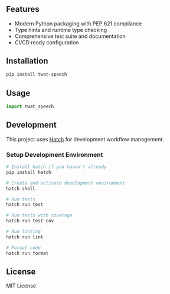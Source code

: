 # 



## Features

- Modern Python packaging with PEP 621 compliance
- Type hints and runtime type checking
- Comprehensive test suite and documentation
- CI/CD ready configuration

## Installation

```bash
pip install twat-speech
```

## Usage

```python
import twat_speech
```

## Development

This project uses [Hatch](https://hatch.pypa.io/) for development workflow management.

### Setup Development Environment

```bash
# Install hatch if you haven't already
pip install hatch

# Create and activate development environment
hatch shell

# Run tests
hatch run test

# Run tests with coverage
hatch run test-cov

# Run linting
hatch run lint

# Format code
hatch run format
```

## License

MIT License 